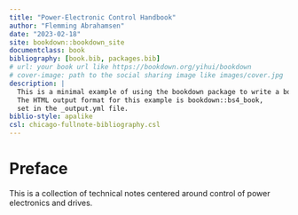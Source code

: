 ```yaml
--- 
title: "Power-Electronic Control Handbook"
author: "Flemming Abrahamsen"
date: "2023-02-18"
site: bookdown::bookdown_site
documentclass: book
bibliography: [book.bib, packages.bib]
# url: your book url like https://bookdown.org/yihui/bookdown
# cover-image: path to the social sharing image like images/cover.jpg
description: |
  This is a minimal example of using the bookdown package to write a book.
  The HTML output format for this example is bookdown::bs4_book,
  set in the _output.yml file.
biblio-style: apalike
csl: chicago-fullnote-bibliography.csl
---
```


# Preface

This is a collection of technical notes centered around control of power electronics and drives.

<!--

```r
bookdown::serve_book()
```
-->


